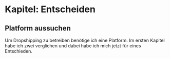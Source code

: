 # Kapitel: Entscheiden
## Platform aussuchen

Um Dropshipping zu betreiben benötige ich eine Platform. Im ersten Kapitel habe ich zwei verglichen und dabei habe ich mich jetzt für eines Entschieden.
